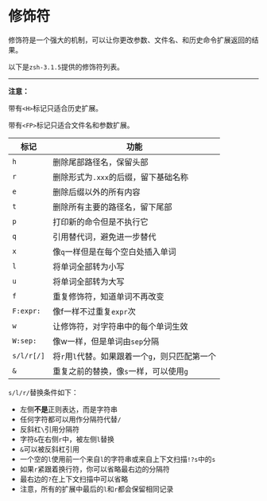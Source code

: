 # 修饰符

修饰符是一个强大的机制，可以让你更改参数、文件名、和历史命令扩展返回的结果。

以下是`zsh-3.1.5`提供的修饰符列表。

---

**注意：**

带有`<H>`标记只适合历史扩展。

带有`<FP>`标记只适合文件名和参数扩展。

| 标记           | 功能                                            |
| -------------- | ----------------------------------------------- |
| `h`            | 删除尾部路径名，保留头部                        |
| `r`            | 删除形式为`.xxx`的后缀，留下基础名称            |
| `e`            | 删除后缀以外的所有内容                          |
| `t`            | 删除所有主要的路径名，留下尾部                  |
| `p` <H>        | 打印新的命令但是不执行它                        |
| `q` <H>        | 引用替代词，避免进一步替代                      |
| `x` <H>        | 像`q`一样但是在每个空白处插入单词               |
| `l`            | 将单词全部转为小写                              |
| `u`            | 将单词全部转为大写                              |
| `f` <FP>       | 重复修饰符，知道单词不再改变                    |
| `F:expr:` <FP> | 像f一样不过重复`expr`次                         |
| `w` <FP>       | 让修饰符，对字符串中的每个单词生效              |
| `W:sep:` <FP>  | 像w一样，但是单词由`sep`分隔                    |
| `s/l/r[/]`     | 将`r`用`l`代替。如果跟着一个`g`，则只匹配第一个 |
| `&`            | 重复之前的替换，像`s`一样，可以使用`g`          |

`s/l/r/`替换条件如下：

- 左侧**不是**正则表达，而是字符串
- 任何字符都可以用作分隔符代替`/`
- 反斜杠`\`引用分隔符
- 字符`&`在右侧`r`中，被左侧`l`替换
- `&`可以被反斜杠引用
- 一个空的`l`使用前一个来自`l`的字符串或来自上下文扫描`!?s`中的`s`
- 如果`r`紧跟着换行符，你可以省略最右边的分隔符
- 最右边的`?`在上下文扫描中可以省略
- 注意，所有的扩展中最后的`l`和`r`都会保留相同记录